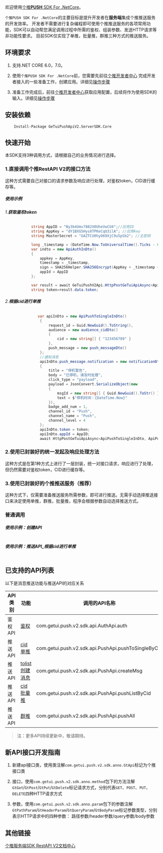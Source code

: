 欢迎使用[个推**PUSH** SDK For .NetCore](https://docs.getui.com/getui/server/rest_v2/introduction/)。

`个推PUSH SDK For .NetCore`的主要目标是提升开发者在**服务端**集成个推推送服务的开发效率。
开发者不需要进行复杂编程即可使用个推推送服务的各项常用功能，SDK可以自动帮您满足调用过程中所需的鉴权、组装参数、发送HTTP请求等非功能性要求。
目前SDK仅实现了单推，批量推，群推三种方式的推送服务。


## 环境要求
1. 支持.NET CORE 6.0，7.0。

2. 使用`个推PUSH SDK For .NetCore`前，您需要先前往[个推开发者中心](https://dev.getui.com) 完成开发者接入的一些准备工作，创建应用。详细见[操作步骤](https://docs.getui.com/getui/start/devcenter/#1)

3. 准备工作完成后，前往[个推开发者中心](https://dev.getui.com)获取应用配置，后续将作为使用SDK的输入。详细见[操作步骤](https://docs.getui.com/getui/start/devcenter/#11)


## 安装依赖
```SH
    Install-Package GeTuiPushApiV2.ServerSDK.Core
```

## 快速开始
本SDK支持3种调用方式，请根据自己的业务情况进行选择。

### 1.直接调用个推RestAPI V2的接口方法
这种方式需要自己对接口的请求参数及响应进行处理，对鉴权token，CID进行缓存等。
##### 使用示例
###### 1.**获取鉴权token**
```C#
            string AppID = "Ny3b4Umv7882X0UheVwCU4";//应用ID
            string AppKey = "dY1BXGSHys8TPKeCqU3ilA"; //应用key
            string MasterSecret = "GAZTCU0hyO69XjC9u5pSb2"; //主密钥

            long _timestamp = (DateTime.Now.ToUniversalTime().Ticks - 621355968000000000) / 10000;
            var indto = new ApiAuthInDto()
            {
                appkey = AppKey,
                timestamp = _timestamp,
                sign = SHA256Helper.SHA256Encrypt(AppKey + _timestamp + MasterSecret),
                appId = AppID
            };

            var result = await GeTuiPushV2Api.HttpPostGeTuiApiAsync<ApiAuthInDto, ApiAuthOutDto>($"https://restapi.getui.com/v2/{AppID}/auth", indto);
            string token=result.data.token;
```
###### 2.**根据cid进行单推**
```C#
               var apiInDto = new ApiPushToSingleInDto()
                {
                    request_id = Guid.NewGuid().ToString(),
                    audience = new audience_cidDto()
                    {
                        cid = new string[] { "123456789" }
                    },
                    push_message = new push_messageDto()
                };
                //通知消息
                apiInDto.push_message.notification = new notificationDto()
                {
                    title = "停机警告",
                    body = "已停机，请及时处理",
                    click_type = "payload",
                    payload = JsonConvert.SerializeObject(new
                    {
                        msgId = new string[] { Guid.NewGuid().ToStr() },
                        text = $"停机时间：{DateTime.Now}"
                    }),
                    badge_add_num = 1,
                    channel_id = "Push",
                    channel_name = "Push",
                    channel_level = 4
                };
                apiInDto.token = token;
                apiInDto.appId = AppID;
                await HttpPostGeTuiApiAsync<ApiPushToSingleInDto, ApiPushToSingleOutDto>($"https://restapi.getui.com/v2/{AppID}/push/single/cid", apiInDto);
```


### 2.使用已封装好的统一发起及响应处理方法
这种方式是在第1种方式上进行了一层封装，统一对接口请求，响应进行了处理，但仍然需要对鉴权token，CID进行缓存等。

### 3.使用已封装好的个推推送服务（推荐）
这种方式下，仅需要准备推送服务所需参数，即可进行推送。无需手动选择推送接口来决定使用单推，群推，批量推，程序会根据参数自动选择推送方式。

### 普通调用





##### 使用示例：**创建API**

```C#

```

##### 使用示例：**推送API**_根据cid进行单推

```C#

```



## 已支持的API列表
以下是消息推送功能与推送API的对应关系

| API类别      |      功能       | 调用的API名称                                              |
|-----------|-----------------|-----------------------------------------------------------|
| 鉴权API | [鉴权](https://docs.getui.com/getui/server/rest_v2/token/#0)              | com.getui.push.v2.sdk.api.AuthApi.auth                                  |
| 推送API | [cid单推](https://docs.getui.com/getui/server/rest_v2/push/#1)            | com.getui.push.v2.sdk.api.PushApi.pushToSingleByCid                     |
| 推送API | [tolist创建消息](https://docs.getui.com/getui/server/rest_v2/push/#5)      | com.getui.push.v2.sdk.api.PushApi.createMsg                             |
| 推送API | [cid批量推](https://docs.getui.com/getui/server/rest_v2/push/#6)           | com.getui.push.v2.sdk.api.PushApi.pushListByCid                         |
| 推送API | [群推](https://docs.getui.com/getui/server/rest_v2/push/#8)                | com.getui.push.v2.sdk.api.PushApi.pushAll                               |

> 注：更多API持续更新中，敬请期待。


## 新API接口开发指南
1. 新建api接口类，使用类注解`com.getui.push.v2.sdk.anno.GtApi`标记为个推接口类

2. 接口，使用`com.getui.push.v2.sdk.anno.method`包下的方法注解`GtGet`/`GtPost`/`GtPut`/`GtDelete`标记请求方式，分别代表`GET`、`POST`、`PUT`、`DELETE`四种HTTP请求方式

3. 参数，使用`com.getui.push.v2.sdk.anno.param`包下的参数注解`GtPathParam`/`GtHeaderParam`/`GtQueryParam`/`GtBodyParam`标记参数类型，分别表示HTTP请求中的四种参数： 路径参数/header参数/query参数/body参数

## 其他链接
[个推服务端SDK RestAPI V2文档中心](https://docs.getui.com/getui/server/rest_v2/service_sdk/)